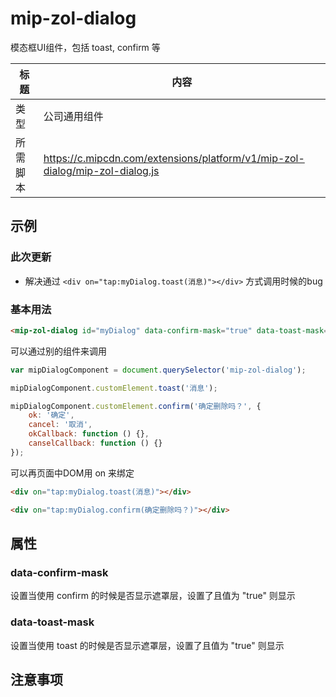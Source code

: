 # mip-zol-dialog

模态框UI组件，包括 toast, confirm 等

标题|内容
----|----
类型|公司通用组件
所需脚本|https://c.mipcdn.com/extensions/platform/v1/mip-zol-dialog/mip-zol-dialog.js

## 示例

### 此次更新

- 解决通过 `<div on="tap:myDialog.toast(消息)"></div>` 方式调用时候的bug

### 基本用法

```html
<mip-zol-dialog id="myDialog" data-confirm-mask="true" data-toast-mask="true"></mip-zol-dialog>
```

可以通过别的组件来调用

```javascript
var mipDialogComponent = document.querySelector('mip-zol-dialog');

mipDialogComponent.customElement.toast('消息');

mipDialogComponent.customElement.confirm('确定删除吗？', {
    ok: '确定',
    cancel: '取消',
    okCallback: function () {},
    canselCallback: function () {}
});
```

可以再页面中DOM用 on 来绑定

```html
<div on="tap:myDialog.toast(消息)"></div>

<div on="tap:myDialog.confirm(确定删除吗？)"></div>
```

## 属性

### data-confirm-mask

设置当使用 confirm 的时候是否显示遮罩层，设置了且值为 "true" 则显示

### data-toast-mask

设置当使用 toast 的时候是否显示遮罩层，设置了且值为 "true" 则显示

## 注意事项


